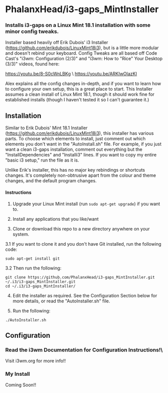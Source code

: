 # PhalanxHead/i3-gaps_MintInstaller
### Installs i3-gaps on a Linux Mint 18.1 installation with some minor config tweaks.

Installer based heavily off Erik Dubois' i3 Installer (https://github.com/erikdubois/LinuxMint18i3), but is a little more modular and doesn't rebind your keyboard.
Config Tweaks are all based off Code Cast's "i3wm: Configuration (2/3)" and "i3wm: How to "Rice" Your Desktop (3/3)" videos, found here:

https://youtu.be/8-S0cWnLBKg \\
https://youtu.be/ARKIwOlazKI

Alex explains all the config changes in-depth, and if you want to learn how to configure your own setup, this is a great place to start.
This Installer assumes a clean install of Linux Mint 18.1, though it should work fine for established installs (though I haven't tested it so I can't guarantee it.)

## Installation
Similar to Erik Dubois' Mint 18.1 Installer (https://github.com/erikdubois/LinuxMint18i3), this installer has various parts. To choose which elements to install, just comment out which elements you don't want in the "AutoInstall.sh" file. For example, if you just want a clean i3-gaps installation, comment out everything but the "InstallDependencies" and "Installi3" lines.
If you want to copy my entire "basic i3 setup," run the file as it is.

Unlike Erik's installer, this has no major key rebindings or shortcuts changes. It's completely non-obtrusive apart from the colour and theme changes, and the default program changes.

#### Instructions
1. Upgrade your Linux Mint install (run `sudo apt-get upgrade`) if you want to.

2. Install any applications that you like/want

3. Clone or download this repo to a new directory anywhere on your system.

3.1 If you want to clone it and you don't have Git installed, run the following code:
```
sudo apt-get install git
```
3.2 Then run the following:
```
git clone https://github.com/PhalanxHead/i3-gaps_MintInstaller.git ~/.i3/i3-gaps_MintInstaller.git
cd ~/.i3/i3-gaps_MintInstaller/
```

4. Edit the installer as required. See the Configuration Section below for more details, or read the "AutoInstaller.sh" file.

5. Run the following:
```
./AutoInstaller.sh
```

## Configuration
### Read the i3wm Documentation for Configuration Instructions!\
Visit i3wm.org for more info!!
### My Install
Coming Soon!!
